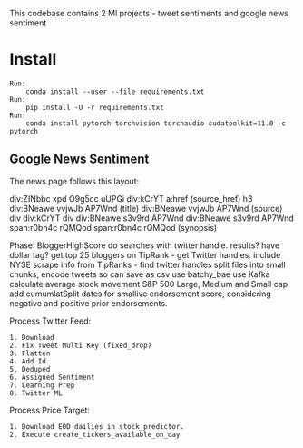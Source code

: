 This codebase contains 2 Ml projects - tweet sentiments and google news sentiment

# Install

    Run:
        conda install --user --file requirements.txt
    Run:
        pip install -U -r requirements.txt
    Run:
        conda install pytorch torchvision torchaudio cudatoolkit=11.0 -c pytorch

## Google News Sentiment

The news page follows this layout:

div:ZINbbc xpd O9g5cc uUPGi
	div:kCrYT
		a:href (source_href)
		h3
			div:BNeawe vvjwJb AP7Wnd (title)
		div:BNeawe vvjwJb AP7Wnd (source)
	div
	div:kCrYT
		div
			div:BNeawe s3v9rd AP7Wnd
				div:BNeawe s3v9rd AP7Wnd
					span:r0bn4c rQMQod
					span:r0bn4c rQMQod
					<text> (synopsis)
					

Phase: BloggerHighScore
    do searches with twitter handle. 
        results? have dollar tag?
    get top 25 bloggers on TipRank - get Twitter handles.
    include NYSE
    scrape info from TipRanks - find twitter handles
    split files into small chunks, encode tweets so can save as csv
    use batchy_bae
    use Kafka
    calculate average stock movement
        S&P 500
        Large, Medium and Small cap
    add cumumlatSplit dates for smallive endorsement score, considering negative and positive prior endorsements.
    
Process Twitter Feed:

    1. Download
    2. Fix Tweet Multi Key (fixed_drop)
    3. Flatten
    4. Add Id
    5. Deduped
    6. Assigned Sentiment
    7. Learning Prep
    8. Twitter ML
    
Process Price Target:

    1. Download EOD dailies in stock_predictor.
    2. Execute create_tickers_available_on_day
